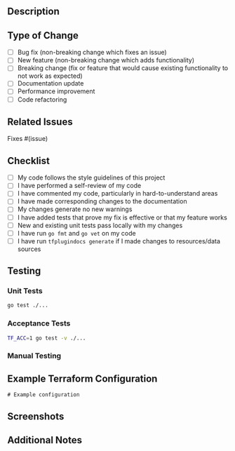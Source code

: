 ## Description
<!-- Provide a brief description of the changes in this PR -->

## Type of Change
<!-- Mark the relevant option with an "x" -->

- [ ] Bug fix (non-breaking change which fixes an issue)
- [ ] New feature (non-breaking change which adds functionality)
- [ ] Breaking change (fix or feature that would cause existing functionality to not work as expected)
- [ ] Documentation update
- [ ] Performance improvement
- [ ] Code refactoring

## Related Issues
<!-- Link to related issues if any -->
Fixes #(issue)

## Checklist
<!-- Mark completed items with an "x" -->

- [ ] My code follows the style guidelines of this project
- [ ] I have performed a self-review of my code
- [ ] I have commented my code, particularly in hard-to-understand areas
- [ ] I have made corresponding changes to the documentation
- [ ] My changes generate no new warnings
- [ ] I have added tests that prove my fix is effective or that my feature works
- [ ] New and existing unit tests pass locally with my changes
- [ ] I have run `go fmt` and `go vet` on my code
- [ ] I have run `tfplugindocs generate` if I made changes to resources/data sources

## Testing
<!-- Describe the tests you ran to verify your changes -->

### Unit Tests
```bash
go test ./...
```

### Acceptance Tests
```bash
TF_ACC=1 go test -v ./...
```

### Manual Testing
<!-- Describe any manual testing performed -->

## Example Terraform Configuration
<!-- If applicable, provide an example of how to use your changes -->

```hcl
# Example configuration
```

## Screenshots
<!-- If applicable, add screenshots to help explain your changes -->

## Additional Notes
<!-- Add any additional notes or context about the PR here -->